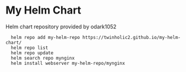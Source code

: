 # My Helm Chart

Helm chart repository provided by odark1052

      helm repo add my-helm-repo https://twinholic2.github.io/my-helm-chart/
      helm repo list
      helm repo update
      helm search repo mynginx
      helm install webserver my-helm-repo/mynginx
